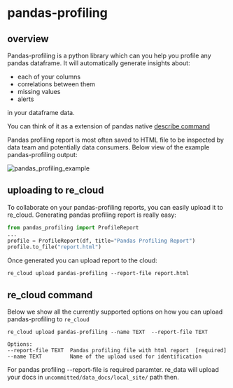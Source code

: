 
# pandas-profiling

## overview

Pandas-profiling is a python library which can you help you profile any pandas dataframe.
It will automatically generate insights about:
 - each of your columns 
 - correlations between them
 - missing values
 - alerts

in your dataframe data.

You can think of it as a extension of pandas native [describe command](https://pandas.pydata.org/docs/reference/api/pandas.DataFrame.describe.html)

Pandas profiling report is most often saved to HTML file to be inspected by data team and potentially data consumers. Below view of the example pandas-profiling output:

![pandas_profiling_example](/re_cloud/integrations/pandas_profiling.png)


## uploading to re_cloud

To collaborate on your pandas-profiling reports, you can easily upload it to re_cloud.
Generating pandas profiling report is really easy:


```python
from pandas_profiling import ProfileReport
...
profile = ProfileReport(df, title="Pandas Profiling Report")
profile.to_file("report.html")
```

Once generated you can upload report to the cloud:

```
re_cloud upload pandas-profiling --report-file report.html
```


## re_cloud command

Below we show all the currently supported options on how you can upload pandas-profiling to `re_cloud`

```
re_cloud upload pandas-profiling --name TEXT  --report-file TEXT

Options:
--report-file TEXT  Pandas profiling file with html report  [required]
--name TEXT         Name of the upload used for identification
```

For pandas profiling --report-file is required paramter. re_data will upload your docs in `uncommitted/data_docs/local_site/` path then.

